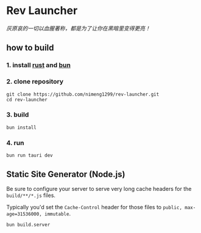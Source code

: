# Rev Launcher
*灰原哀的一切以血腥著称，都是为了让你在黑暗里变得更亮！*
## how to build
### 1. install [rust](https://www.rust-lang.org/) and [bun](https://bun.sh/)
### 2. clone repository
```
git clone https://github.com/nimeng1299/rev-launcher.git
cd rev-launcher
```
### 3. build
```
bun install
```
### 4. run
```
bun run tauri dev
```

## Static Site Generator (Node.js)

Be sure to configure your server to serve very long cache headers for the `build/**/*.js` files.

Typically you'd set the `Cache-Control` header for those files to `public, max-age=31536000, immutable`.

```shell
bun build.server
```

